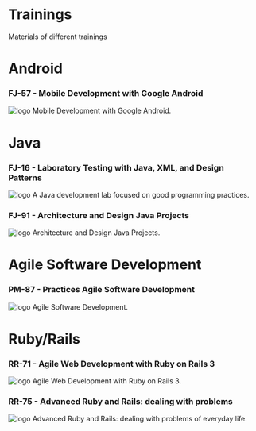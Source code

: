 
Trainings
=================
Materials of different trainings

Android
=======

### FJ-57 - Mobile Development with Google Android ###
![logo](http://www.caelum.com.br/imagens/cursos/icones/100/FJ-57.png)
Mobile Development with Google Android.

Java
====

### FJ-16 - Laboratory Testing with Java, XML, and Design Patterns ###
![logo](http://www.caelum.com.br/imagens/cursos/icones/100/FJ-16.png)
A Java development lab focused on good programming practices.

### FJ-91 - Architecture and Design Java Projects ###
![logo](http://www.caelum.com.br/imagens/cursos/icones/100/FJ-91.png) 
Architecture and Design Java Projects.

Agile Software Development
==========================

### PM-87 - Practices Agile Software Development ###
![logo](http://www.caelum.com.br/imagens/cursos/icones/100/PM-87.png) 
Agile Software Development.

Ruby/Rails
==========

### RR-71 - Agile Web Development with Ruby on Rails 3 ###
![logo](http://www.caelum.com.br/imagens/cursos/icones/100/RR-71.png) 
Agile Web Development with Ruby on Rails 3.

### RR-75 - Advanced Ruby and Rails: dealing with problems ###
![logo](http://www.caelum.com.br/imagens/cursos/icones/100/RR-75.png) 
Advanced  Ruby and Rails: dealing with problems of everyday life.

